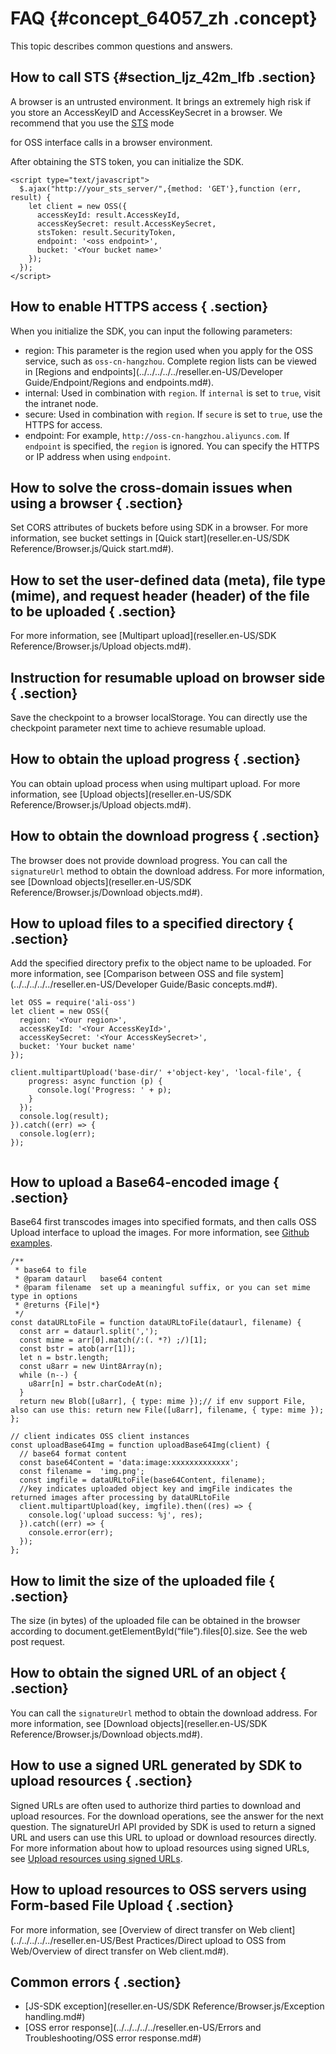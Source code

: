# FAQ {#concept_64057_zh .concept}

This topic describes common questions and answers.

## How to call STS {#section_ljz_42m_lfb .section}

A browser is an untrusted environment. It brings an extremely high risk if you store an AccessKeyID and AccessKeySecret in a browser. We recommend that you use the [STS](https://help.aliyun.com/document_detail/56286.html) mode

for OSS interface calls in a browser environment.

After obtaining the STS token, you can initialize the SDK.

```
<script type="text/javascript">
  $.ajax("http://your_sts_server/",{method: 'GET'},function (err, result) {
    let client = new OSS({
      accessKeyId: result.AccessKeyId,
	  accessKeySecret: result.AccessKeySecret,
	  stsToken: result.SecurityToken,
	  endpoint: '<oss endpoint>',
	  bucket: '<Your bucket name>'
    });
  });
</script>

```

## How to enable HTTPS access { .section}

When you initialize the SDK, you can input the following parameters:

-   region: This parameter is the region used when you apply for the OSS service, such as `oss-cn-hangzhou`. Complete region lists can be viewed in [Regions and endpoints](../../../../../reseller.en-US/Developer Guide/Endpoint/Regions and endpoints.md#).
-   internal: Used in combination with `region`. If `internal` is set to `true`, visit the intranet node.
-   secure: Used in combination with `region`. If `secure` is set to `true`, use the HTTPS for access.
-   endpoint: For example, `http://oss-cn-hangzhou.aliyuncs.com`. If `endpoint` is specified, the `region` is ignored. You can specify the HTTPS or IP address when using `endpoint`.

## How to solve the cross-domain issues when using a browser { .section}

Set CORS attributes of buckets before using SDK in a browser. For more information, see bucket settings in [Quick start](reseller.en-US/SDK Reference/Browser.js/Quick start.md#).

## How to set the user-defined data \(meta\), file type \(mime\), and request header \(header\) of the file to be uploaded { .section}

For more information, see [Multipart upload](reseller.en-US/SDK Reference/Browser.js/Upload objects.md#).

## Instruction for resumable upload on browser side { .section}

Save the checkpoint to a browser localStorage. You can directly use the checkpoint parameter next time to achieve resumable upload.

## How to obtain the upload progress { .section}

You can obtain upload process when using multipart upload. For more information, see [Upload objects](reseller.en-US/SDK Reference/Browser.js/Upload objects.md#).

## How to obtain the download progress { .section}

The browser does not provide download progress. You can call the `signatureUrl` method to obtain the download address. For more information, see [Download objects](reseller.en-US/SDK Reference/Browser.js/Download objects.md#).

## How to upload files to a specified directory { .section}

Add the specified directory prefix to the object name to be uploaded. For more information, see [Comparison between OSS and file system](../../../../../reseller.en-US/Developer Guide/Basic concepts.md#).

```
let OSS = require('ali-oss')
let client = new OSS({
  region: '<Your region>',
  accessKeyId: '<Your AccessKeyId>',
  accessKeySecret: '<Your AccessKeySecret>',
  bucket: 'Your bucket name'
});

client.multipartUpload('base-dir/' +'object-key', 'local-file', {
    progress: async function (p) {
      console.log('Progress: ' + p);
    }
  });
  console.log(result);
}).catch((err) => {
  console.log(err);
});


```

## How to upload a Base64-encoded image { .section}

Base64 first transcodes images into specified formats, and then calls OSS Upload interface to upload the images. For more information, see [Github examples](https://github.com/ali-sdk/ali-oss/blob/master/example/src/main.js#L109).

```
/**
 * base64 to file
 * @param dataurl   base64 content
 * @param filename  set up a meaningful suffix, or you can set mime type in options
 * @returns {File|*}
 */
const dataURLtoFile = function dataURLtoFile(dataurl, filename) {
  const arr = dataurl.split(',');
  const mime = arr[0].match(/:(. *?) ;/)[1];
  const bstr = atob(arr[1]);
  let n = bstr.length;
  const u8arr = new Uint8Array(n);
  while (n--) {
    u8arr[n] = bstr.charCodeAt(n);
  }
  return new Blob([u8arr], { type: mime });// if env support File, also can use this: return new File([u8arr], filename, { type: mime });
};

// client indicates OSS client instances
const uploadBase64Img = function uploadBase64Img(client) {
  // base64 format content
  const base64Content = 'data:image:xxxxxxxxxxxxx';
  const filename =  'img.png';
  const imgfile = dataURLtoFile(base64Content, filename);
  //key indicates uploaded object key and imgFile indicates the returned images after processing by dataURLtoFile
  client.multipartUpload(key, imgfile).then((res) => {
    console.log('upload success: %j', res);
  }).catch((err) => {
    console.error(err);
  });
};

```

## How to limit the size of the uploaded file { .section}

The size \(in bytes\) of the uploaded file can be obtained in the browser according to document.getElementById\(“file”\).files\[0\].size. See the web post request.

## How to obtain the signed URL of an object { .section}

You can call the `signatureUrl` method to obtain the download address. For more information, see [Download objects](reseller.en-US/SDK Reference/Browser.js/Download objects.md#).

## How to use a signed URL generated by SDK to upload resources { .section}

Signed URLs are often used to authorize third parties to download and upload resources. For the download operations, see the answer for the next question. The signatureUrl API provided by SDK is used to return a signed URL and users can use this URL to upload or download resources directly. For more information about how to upload resources using signed URLs, see [Upload resources using signed URLs](https://github.com/ali-sdk/ali-oss/blob/master/example/src/main.js).

## How to upload resources to OSS servers using Form-based File Upload { .section}

For more information, see [Overview of direct transfer on Web client](../../../../../reseller.en-US/Best Practices/Direct upload to OSS from Web/Overview of direct transfer on Web client.md#).

## Common errors { .section}

-    [JS-SDK exception](reseller.en-US/SDK Reference/Browser.js/Exception handling.md#) 
-   [OSS error response](../../../../../reseller.en-US/Errors and Troubleshooting/OSS error response.md#) 

